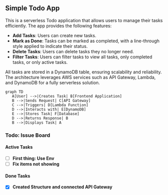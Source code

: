 ## Simple Todo App

This is a serverless Todo application that allows users to manage their tasks efficiently. The app provides the following features:

- **Add Tasks**: Users can create new tasks.
- **Mark as Done**: Tasks can be marked as completed, with a line-through style applied to indicate their status.
- **Delete Tasks**: Users can delete tasks they no longer need.
- **Filter Tasks**: Users can filter tasks to view all tasks, only completed tasks, or only active tasks.

All tasks are stored in a DynamoDB table, ensuring scalability and reliability. The architecture leverages AWS services such as API Gateway, Lambda, and DynamoDB for a fully serverless solution.

```mermaid
graph TD
   A[User] -->|Creates Task| B[Frontend Application]
   B -->|Sends Request| C[API Gateway]
   C -->|Triggers| D[Lambda Function]
   D -->|Interacts with| E[DynamoDB]
   E -->|Stores Task| F[Database]
   D -->|Returns Response| B
   B -->|Displays Task| A
```

### Todo: Issue Board

#### Active Tasks

- [ ] **First thing: Use Env**
- [ ] **Fix items not showing**

#### Done Tasks

- [x] **Created Structure and connected API Gateway**
